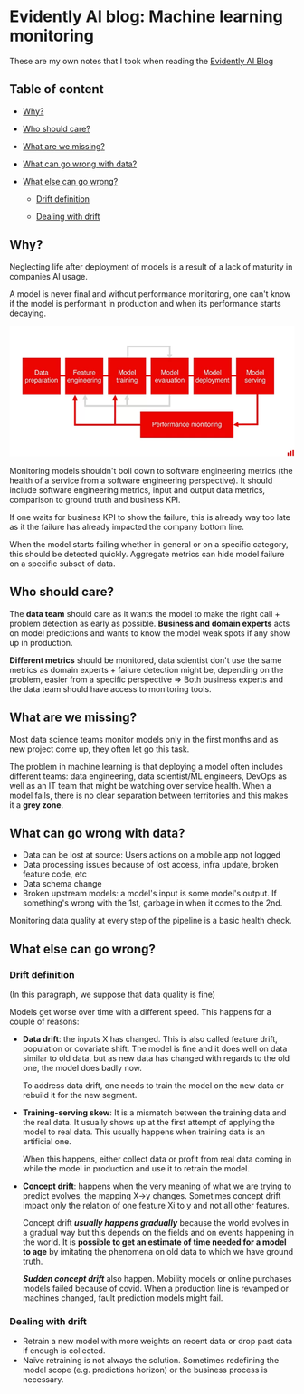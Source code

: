 # Evidently AI blog: Machine learning monitoring

These are my own notes that I took when reading the  [Evidently AI Blog](https://evidentlyai.com/blog)

## Table of content

* [Why?](#why-)
* [Who should care?](#who-should-care-)
* [What are we missing?](#what-are-we-missing-)
* [What can go wrong with data?](#what-can-go-wrong-with-data-)
* [What else can go wrong?](#what-else-can-go-wrong-)
  
  + [Drift definition](#drift-definition)
  
  + [Dealing with drift](#dealing-with-drift)
  
    

## Why?

Neglecting life after deployment of models is a result of a lack of maturity in companies AI usage.

A model is never final and without performance monitoring, one can't know if the model is performant in production and when its performance starts decaying.

![Machine learning model lifecycle: after model deployment comes model serving and performance monitoring.](../../_assets/C1W1_references_summary/model_lifecycle_2-1625266385330.png)

Monitoring models shouldn't boil down to software engineering metrics (the health of a service from a software engineering perspective). It should include software engineering metrics, input and output data metrics, comparison to ground truth and business KPI.

If one waits for business KPI to show the failure, this is already way too late as it the failure has already impacted the company bottom line.

When the model starts failing whether in general or on a specific category, this should be detected quickly. Aggregate metrics can hide model failure on a specific subset of data.

## Who should care?

The **data team** should care as it wants the model to make the right call + problem detection as early as possible. **Business and domain experts** acts on model predictions and wants to know the model weak spots if any show up in production.

**Different metrics** should be monitored, data scientist don't use the same metrics as domain experts + failure detection might be, depending on the problem, easier from a specific perspective => Both business experts and the data team should have access to monitoring tools.

## What are we missing?

Most data science teams monitor models only in the first months and as new project come up, they often let go this task.

The problem in machine learning is that deploying a model often includes different teams: data engineering, data scientist/ML engineers, DevOps as well as an IT team that might be watching over service health. When a model fails, there is no clear separation between territories and this makes it a **grey zone**.

## What can go wrong with data?

- Data can be lost at source: Users actions on a mobile app not logged
- Data processing issues because of lost access, infra update, broken feature code, etc
- Data schema change
- Broken upstream models: a model's input is some model's output. If something's wrong with the 1st, garbage in when it comes to the 2nd.

Monitoring data quality at every step of the pipeline is a basic health check.

## What else can go wrong?

### Drift definition

(In this paragraph, we suppose that data quality is fine)

Models get worse over time with a different speed. This happens for a couple of reasons:

- **Data drift**: the inputs X has changed. This is also called feature drift, population or covariate shift. The model is fine and it does well on data similar to old data, but as new data has changed with regards to the old one, the model does badly now.

  To address data drift, one needs to train the model on the new data or rebuild it for the new segment.

- **Training-serving skew**: It is a mismatch between the training data and the real data. It usually shows up at the first attempt of applying the model to real data. This usually happens when training data is an artificial one.

  When this happens, either collect data or profit from real data coming in while the model in production and use it to retrain the model.

- **Concept drift**: happens when the very meaning of what we are trying to predict evolves, the mapping X->y changes. Sometimes concept drift impact only the relation of one feature Xi to y and not all other features.

  Concept drift ***usually happens gradually*** because the world evolves in a gradual way but this depends on the fields and on events happening in the world.  It is **possible to get an estimate of time needed for a model to age** by imitating the phenomena on old data to which we have ground truth.

  ***Sudden concept drift*** also happen. Mobility models or online purchases models failed because of covid. When a production line is revamped or machines changed, fault prediction models might fail.

### Dealing with drift

- Retrain a new model with more weights on recent data or drop past data if enough is collected.
- Naïve retraining is not always the solution. Sometimes redefining the model scope (e.g. predictions horizon) or the business process is necessary.

